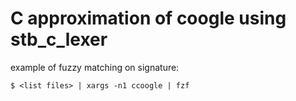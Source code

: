 C approximation of coogle using stb_c_lexer
=====

example of fuzzy matching on signature:

```
$ <list files> | xargs -n1 ccoogle | fzf
```

